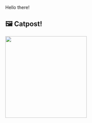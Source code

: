 Hello there!



## 🖼️ Catpost!

<sub>
    <img src="https://cdn2.thecatapi.com/images/aot.png" height="256">
</sub>

